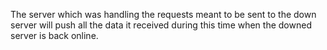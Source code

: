 The server which was handling the requests meant to be sent to the down server will push all the data it received during this time when the downed server is back online.